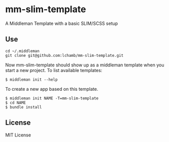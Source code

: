 mm-slim-template
================

A Middleman Template with a basic SLIM/SCSS setup

## Use

    cd ~/.middleman
    git clone git@github.com:lchamb/mm-slim-template.git

Now mm-slim-template should show up as a middleman template when you start a new project. To list available templates:

    $ middleman init --help

To create a new app based on this template.

    $ middleman init NAME -T=mm-slim-template
    $ cd NAME
    $ bundle install
    
## License

MIT License
